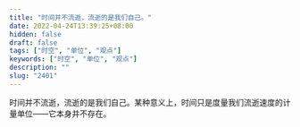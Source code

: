 ```yaml
---
title: "时间并不流逝，流逝的是我们自己。"
date: 2022-04-24T13:39:25+08:00
hidden: false
draft: false
tags: ["时空", "单位", "观点"]
keywords: ["时空", "单位", "观点"]
description: ""
slug: "2401"
---
```


时间并不流逝，流逝的是我们自己。某种意义上，时间只是度量我们流逝速度的计量单位——它本身并不存在。
